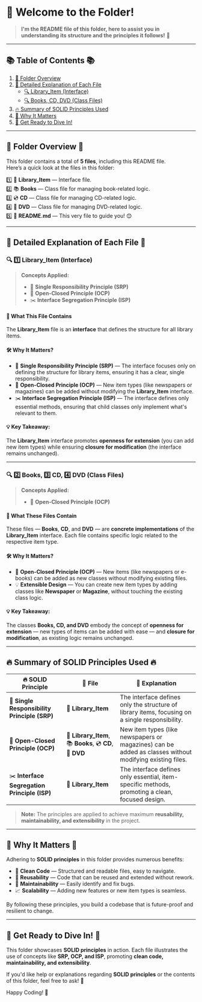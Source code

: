 # 📘 **Welcome to the Folder!**
> **I'm the README file of this folder, here to assist you in understanding its structure and the principles it follows!** 🚀

---

## 📚 **Table of Contents** 📚

1. [📂 Folder Overview](#-folder-overview-)
2. [📝 Detailed Explanation of Each File](#-detailed-explanation-of-each-file-)
    - [🔍 Library_Item (Interface)](#-1-library_item-interface)
    - [🔍 Books, CD, DVD (Class Files)](#-2-books-3-cd-4-dvd-class-files)
3. [🔥 Summary of SOLID Principles Used](#-summary-of-solid-principles-used-)
4. [🚀 Why It Matters](#-why-it-matters-)
5. [🎉 Get Ready to Dive In!](#-get-ready-to-dive-in-)

---

## 📂 **Folder Overview** 📂

This folder contains a total of **5 files**, including this README file.  
Here’s a quick look at the files in this folder:

1️⃣ 📜 **Library_Item** — Interface file.  
2️⃣ 📚 **Books** — Class file for managing book-related logic.  
3️⃣ 💿 **CD** — Class file for managing CD-related logic.  
4️⃣ 📀 **DVD** — Class file for managing DVD-related logic.  
5️⃣ 📝 **README.md** — This very file to guide you! 😊

---

## 📝 **Detailed Explanation of Each File** 📝

### 🔍 **1️⃣ Library_Item (Interface)**
> **Concepts Applied:**
> - 🧱 **Single Responsibility Principle (SRP)**
> - 🔐 **Open-Closed Principle (OCP)**
> - ✂️ **Interface Segregation Principle (ISP)**

#### 📘 **What This File Contains**
The **Library_Item** file is an **interface** that defines the structure for all library items.

#### 🛠️ **Why It Matters?**
- 🧱 **Single Responsibility Principle (SRP)** — The interface focuses only on defining the structure for library items, ensuring it has a clear, single responsibility.
- 🔐 **Open-Closed Principle (OCP)** — New item types (like newspapers or magazines) can be added without modifying the **Library_Item** interface.
- ✂️ **Interface Segregation Principle (ISP)** — The interface defines only essential methods, ensuring that child classes only implement what's relevant to them.

#### 💡 **Key Takeaway:**
The **Library_Item** interface promotes **openness for extension** (you can add new item types) while ensuring **closure for modification** (the interface remains unchanged).

---

### 🔍 **2️⃣ Books, 3️⃣ CD, 4️⃣ DVD (Class Files)**
> **Concepts Applied:**
> - 🔐 **Open-Closed Principle (OCP)**

#### 📘 **What These Files Contain**
These files — **Books**, **CD**, and **DVD** — are **concrete implementations** of the **Library_Item** interface. Each file contains specific logic related to the respective item type.

#### 🛠️ **Why It Matters?**
- 🔐 **Open-Closed Principle (OCP)** — New items (like newspapers or e-books) can be added as new classes without modifying existing files.
- 💡 **Extensible Design** — You can create new item types by adding classes like **Newspaper** or **Magazine**, without touching the existing class logic.

#### 💡 **Key Takeaway:**
The classes **Books, CD, and DVD** embody the concept of **openness for extension** — new types of items can be added with ease — and **closure for modification**, as existing logic remains unchanged.

---

## 🔥 **Summary of SOLID Principles Used** 🔥

| 🔥 **SOLID Principle**         | 📄 **File**              | 📘 **Explanation**                                         |
|------------------------------|-------------------------|-----------------------------------------------------------|
| 🧱 **Single Responsibility Principle (SRP)** | 📜 **Library_Item**     | The interface defines only the structure of library items, focusing on a single responsibility. |
| 🔐 **Open-Closed Principle (OCP)**           | 📜 **Library_Item**, 📚 **Books**, 💿 **CD**, 📀 **DVD** | New item types (like newspapers or magazines) can be added as classes without modifying existing files. |
| ✂️ **Interface Segregation Principle (ISP)**  | 📜 **Library_Item**     | The interface defines only essential, item-specific methods, promoting a clean, focused design. |

> **Note:** The principles are applied to achieve maximum **reusability, maintainability, and extensibility** in the project.

---

## 🚀 **Why It Matters** 🚀

Adhering to **SOLID principles** in this folder provides numerous benefits:
- 🧹 **Clean Code** — Structured and readable files, easy to navigate.
- 🔄 **Reusability** — Code that can be reused and extended without rework.
- 🔧 **Maintainability** — Easily identify and fix bugs.
- 📈 **Scalability** — Adding new features or new item types is seamless.

By following these principles, you build a codebase that is future-proof and resilient to change.

---

## 🎉 **Get Ready to Dive In!** 🎉

This folder showcases **SOLID principles** in action. Each file illustrates the use of concepts like **SRP, OCP, and ISP**, promoting **clean code, maintainability, and extensibility**.

If you'd like help or explanations regarding **SOLID principles** or the contents of this folder, feel free to ask! 🚀

Happy Coding! 🎉
